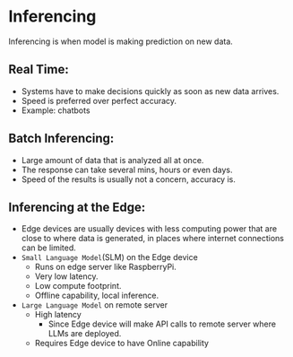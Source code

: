 # Inferencing

Inferencing is when model is making prediction on new data.

## Real Time:
- Systems have to make decisions quickly as soon as new data arrives.
- Speed is preferred over perfect accuracy.
- Example: chatbots

## Batch Inferencing:
- Large amount of data that is analyzed all at once.
- The response can take several mins, hours or even days.
- Speed of the results is usually not a concern, accuracy is.

## Inferencing at the Edge:
- Edge devices are usually devices with less computing power that are close to where data is generated,
  in places where internet connections can be limited.
- `Small Language Model`(SLM) on the Edge device
  - Runs on edge server like RaspberryPi.
  - Very low latency.
  - Low compute footprint.
  - Offline capability, local inference.
- `Large Language Model` on remote server
  - High latency
    - Since Edge device will make API calls to remote server where LLMs are deployed.
  - Requires Edge device to have Online capability